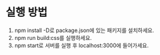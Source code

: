 # 실행 방법
1. npm install -D로 package.json에 있는 패키지를 설치하세요.
2. npm run build:css를 실행하세요.
3. npm start로 서버를 실행 후 localhost:3000에 들어가세요.